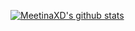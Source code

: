 [![MeetinaXD's github stats](https://github-readme-stats.vercel.app/api?username=MeetinaXD)](https://github.com/anuraghazra/github-readme-stats)
